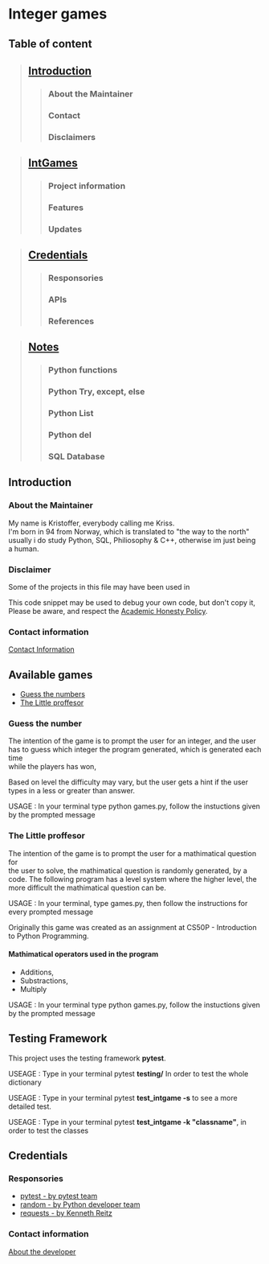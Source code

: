 #   Integer games

## Table of content

>   ## [Introduction](#Introduction)
>>  ### About the Maintainer
>>  ### Contact
>>  ### Disclaimers

>   ## [IntGames](#IntGames)
>>  ### Project information 
>>  ### Features
>>  ### Updates

>   ## [Credentials](#Credentials)
>>  ### Responsories
>>  ### APIs
>>  ### References

>   ## [Notes](#Notes)
>>  ### Python functions
>>  ### Python Try, except, else
>>  ### Python List
>>  ### Python del
>>  ### SQL Database


## Introduction

### About the Maintainer


My name is Kristoffer, everybody calling me Kriss.<br>
I'm born in 94 from Norway, which is translated to "the way to the north"<br>
usually i do study Python, SQL, Philiosophy & C++, otherwise im just being a human.

### Disclaimer

Some of the projects in this file may have been used in 

This code snippet may be used to debug
your own code, but don't copy it,
Please be aware, and respect the [Academic Honesty Policy](https://cs50.harvard.edu/x/2023/honesty/).
### Contact information

[Contact Information](https://github.com/krigjo25/contactinformation)

## Available games

*   [Guess the numbers](#guess-the-number)
*   [The Little proffesor](#the-little-professor)

### Guess the number

The intention of the game is to prompt the user for an integer, and the user<br>
has to guess which integer the program generated, which is generated each time <br>
while the players has won,

Based on level the difficulty may vary, but the user gets a hint if the user types in a less or greater than answer.

USAGE : In your terminal type python games.py, 
follow the instuctions given by the prompted message

### The Little proffesor

The intention of the game is to prompt the user for a mathimatical question for<br>
the user to solve, the mathimatical question is randomly generated, by a code.
The following program has a level system where the higher level,
the more difficult the mathimatical question can be.

USAGE : In your terminal, type games.py,
then follow the instructions for every prompted message


Originally this game was created as an
assignment at CS50P - Introduction to Python Programming.

#### Mathimatical operators used in the program 

-   Additions, 
-   Substractions,
-   Multiply
 
<!-- ( `dividision` (floor, reminder), `power of` and `binary numbers`,) -->

USAGE : In your terminal type python games.py, 
follow the instuctions given by the prompted message


## Testing Framework

This project uses the testing framework <strong>pytest</strong>.


USEAGE : Type in your terminal pytest <strong>testing/</strong>
In order to test the whole dictionary

USEAGE : Type in your terminal pytest <strong>test_intgame -s</strong> to see a more detailed test.

USEAGE : Type in your terminal pytest <strong>test_intgame -k "classname"</strong>, in order to test the classes

## Credentials

### Responsories

-   [pytest - by pytest team](https://github.com/pytest-dev/pytest)
-   [random - by Python developer team]()
-   [requests - by Kenneth Reitz](https://requests.readthedocs.io/en/latest/)<nt>

### Contact information
[About the developer]()

